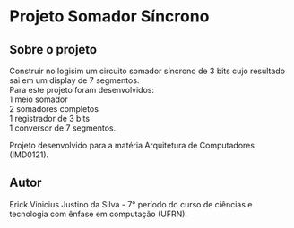 # Projeto Somador Síncrono

## Sobre o projeto
Construir no logisim um circuito somador síncrono de 3 bits cujo resultado sai em um display de 7 segmentos.
<br/> Para este projeto foram desenvolvidos:
<br/> 1 meio somador
<br/> 2 somadores completos
<br/> 1 registrador de 3 bits
<br/> 1 conversor de 7 segmentos.

Projeto desenvolvido para a matéria Arquitetura de Computadores (IMD0121).

## Autor
Erick Vinicius Justino da Silva - 7° período do curso de ciências e tecnologia com ênfase em computação (UFRN).
